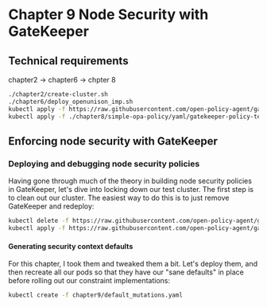 # Chapter 9 Node Security with GateKeeper
## Technical requirements
chapter2 -> chapter6 -> chpter 8

```bash
./chapter2/create-cluster.sh
./chapter6/deploy_openunison_imp.sh
kubectl apply -f https://raw.githubusercontent.com/open-policy-agent/gatekeeper/release-3.5/deploy/gatekeeper.yaml
kubectl apply -f ./chapter8/simple-opa-policy/yaml/gatekeeper-policy-template.yaml
```
## Enforcing node security with GateKeeper

### Deploying and debugging node security policies

Having gone through much of the theory in building node security policies in GateKeeper, let's dive into locking down our test cluster. The first step is to clean out our cluster. The easiest way to do this is to just remove GateKeeper and redeploy:
```bash
kubectl delete -f https://raw.githubusercontent.com/open-policy-agent/gatekeeper/release-3.5/deploy/experimental/gatekeeper-mutation.yaml
kubectl apply -f https://raw.githubusercontent.com/open-policy-agent/gatekeeper/release-3.5/deploy/experimental/gatekeeper-mutation.yaml
```

#### Generating security context defaults

For this chapter, I took them and tweaked them a bit. Let's deploy them, and then recreate all our pods so that they have our "sane defaults" in place before rolling out our constraint implementations:
```bash
kubectl create -f chapter9/default_mutations.yaml
```
